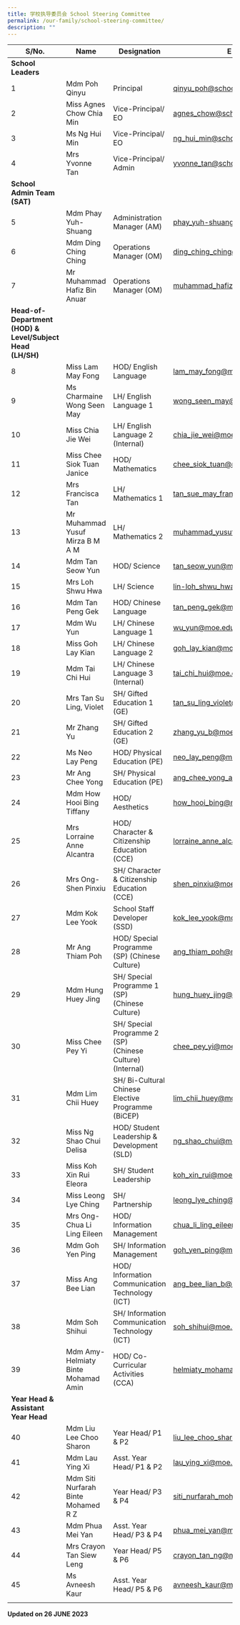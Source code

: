 ```yaml
---
title: 学校执导委员会 School Steering Committee
permalink: /our-family/school-steering-committee/
description: ""
---
```

| S/No. | Name | Designation | E-mail |
|---|---|---|---|
| **School Leaders** |  |  |  |
| 1 | Mdm Poh Qinyu | Principal | qinyu_poh@schools.gov.sg |
| 2 | Miss Agnes Chow Chia Min | Vice-Principal/ EO | agnes_chow@schools.gov.sg |
| 3 | Ms Ng Hui Min | Vice-Principal/ EO | ng_hui_min@schools.gov.sg |
| 4 |  Mrs Yvonne Tan	| Vice-Principal/ Admin | yvonne_tan@schools.gov.sg |
| **School Admin Team (SAT)** |  |  |  |
| 5 | Mdm Phay Yuh-Shuang | Administration Manager (AM) | phay_yuh-shuang@schools.gov.sg |
| 6 | Mdm Ding Ching Ching | Operations Manager (OM) | ding_ching_ching@moe.edu.sg
| 7 | Mr Muhammad Hafiz Bin Anuar | Operations Manager (OM) | muhammad_hafiz_anuar@moe.edu.sg |
| **Head-of-Department (HOD) &amp; Level/Subject Head (LH/SH)** |  |  |  |
| 8 | Miss Lam May Fong | HOD/ English Language | lam_may_fong@moe.edu.sg |
| 9 | Ms Charmaine Wong Seen May | LH/ English Language 1 | wong_seen_may@moe.edu.sg |
| 10 | Miss Chia Jie Wei | LH/ English Language 2 (Internal) | chia_jie_wei@moe.edu.sg |
| 11 | Miss Chee Siok Tuan Janice | HOD/ Mathematics | chee_siok_tuan@moe.edu.sg |
| 12 | Mrs Francisca Tan | LH/ Mathematics 1 | tan_sue_may_francisca@moe.edu.sg |
| 13 | Mr Muhammad Yusuf Mirza B M A M | LH/ Mathematics 2 | muhammad_yusuf_mirza@moe.edu.sg |
| 14 | Mdm Tan Seow Yun | HOD/ Science | tan_seow_yun@moe.edu.sg |
| 15 | Mrs Loh Shwu Hwa | LH/ Science | lin-loh_shwu_hwa@moe.edu.sg |
| 16 | Mdm Tan Peng Gek | HOD/ Chinese Language | tan_peng_gek@moe.edu.sg |
| 17 | Mdm Wu Yun | LH/ Chinese Language 1 | wu_yun@moe.edu.sg |
| 18 | Miss Goh Lay Kian | LH/ Chinese Language 2 | goh_lay_kian@moe.edu.sg |
| 19 | Mdm Tai Chi Hui	 | LH/ Chinese Language 3 (Internal) | tai_chi_hui@moe.edu.sg |
| 20 | Mrs Tan Su Ling, Violet | SH/ Gifted Education 1 (GE) | tan_su_ling_violet@moe.edu.sg |
| 21 | Mr Zhang Yu	 | SH/ Gifted Education 2 (GE) | zhang_yu_b@moe.edu.sg |
| 22 | Ms Neo Lay Peng | HOD/ Physical Education (PE) | neo_lay_peng@moe.edu.sg |
| 23 | Mr Ang Chee Yong | SH/ Physical Education (PE) | ang_chee_yong_a@moe.edu.sg |
| 24 | Mdm How Hooi Bing Tiffany | HOD/ Aesthetics | how_hooi_bing@moe.edu.sg |
| 25 | Mrs Lorraine Anne Alcantra | HOD/ Character &amp; Citizenship Education (CCE) | lorraine_anne_alcantra@moe.edu.sg |
| 26 | Mrs Ong- Shen Pinxiu | SH/ Character &amp; Citizenship Education (CCE) | shen_pinxiu@moe.edu.sg |
| 27 | Mdm Kok Lee Yook | School Staff Developer (SSD) | kok_lee_yook@moe.edu.sg |
| 28 | Mr Ang Thiam Poh | HOD/ Special Programme (SP) (Chinese Culture) | ang_thiam_poh@moe.edu.sg |
| 29 | Mdm Hung Huey Jing | SH/ Special Programme 1 (SP)<br>(Chinese Culture) | hung_huey_jing@moe.edu.sg |
| 30 | Miss Chee Pey Yi	  | SH/ Special Programme 2 (SP)<br>(Chinese Culture) (Internal)  | chee_pey_yi@moe.edu.sg  |
| 31 | Mdm Lim Chii Huey  | SH/ Bi-Cultural Chinese Elective Programme (BiCEP)  | lim_chii_huey@moe.edu.sg  |
| 32 | Miss Ng Shao Chui Delisa | HOD/ Student Leadership &amp; Development (SLD) | ng_shao_chui@moe.edu.sg |
| 33 | Miss Koh Xin Rui Eleora | SH/ Student Leadership | koh_xin_rui@moe.edu.sg |
| 34 | Miss Leong Lye Ching | SH/ Partnership | leong_lye_ching@moe.edu.sg |
| 35 | Mrs Ong- Chua Li Ling Eileen | HOD/ Information Management | chua_li_ling_eileen@moe.edu.sg |
| 36 | Mdm Goh Yen Ping | SH/ Information Management | goh_yen_ping@moe.edu.sg |
| 37 | Miss Ang Bee Lian | HOD/ Information Communication Technology (ICT) | ang_bee_lian_b@moe.edu.sg |
| 38 | Mdm Soh Shihui | SH/ Information Communication Technology (ICT) | soh_shihui@moe.edu.sg |
| 39 | Mdm Amy- Helmiaty Binte Mohamad Amin | HOD/ Co-Curricular Activities (CCA) | helmiaty_mohamad_amin@moe.edu.sg |
| **Year Head &amp; Assistant Year Head** |  |  |  |
| 40 | Mdm Liu Lee Choo Sharon | Year Head/ P1 &amp; P2 | liu_lee_choo_sharon@moe.edu.sg |
| 41 | Mdm Lau Ying Xi | Asst. Year Head/ P1 &amp; P2 | lau_ying_xi@moe.edu.sg |
| 42 | Mdm Siti Nurfarah Binte Mohamed R Z | Year Head/ P3 &amp; P4 | siti_nurfarah_mohamed_r@moe.edu.sg |
| 43 | Mdm Phua Mei Yan | Asst. Year Head/ P3 &amp; P4 | phua_mei_yan@moe.edu.sg |
| 44 | Mrs Crayon Tan Siew Leng | Year Head/ P5 &amp; P6 | crayon_tan_ng@moe.edu.sg |
| 45 | Ms Avneesh Kaur | Asst. Year Head/ P5 &amp; P6 | avneesh_kaur@moe.edu.sg |
| | | | |

**Updated on 26 JUNE 2023**